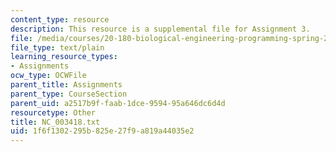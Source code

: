 ```yaml
---
content_type: resource
description: This resource is a supplemental file for Assignment 3.
file: /media/courses/20-180-biological-engineering-programming-spring-2006/1f6f1302295b825e27f9a819a44035e2_NC_003418.txt
file_type: text/plain
learning_resource_types:
- Assignments
ocw_type: OCWFile
parent_title: Assignments
parent_type: CourseSection
parent_uid: a2517b9f-faab-1dce-9594-95a646dc6d4d
resourcetype: Other
title: NC_003418.txt
uid: 1f6f1302-295b-825e-27f9-a819a44035e2
---
```

